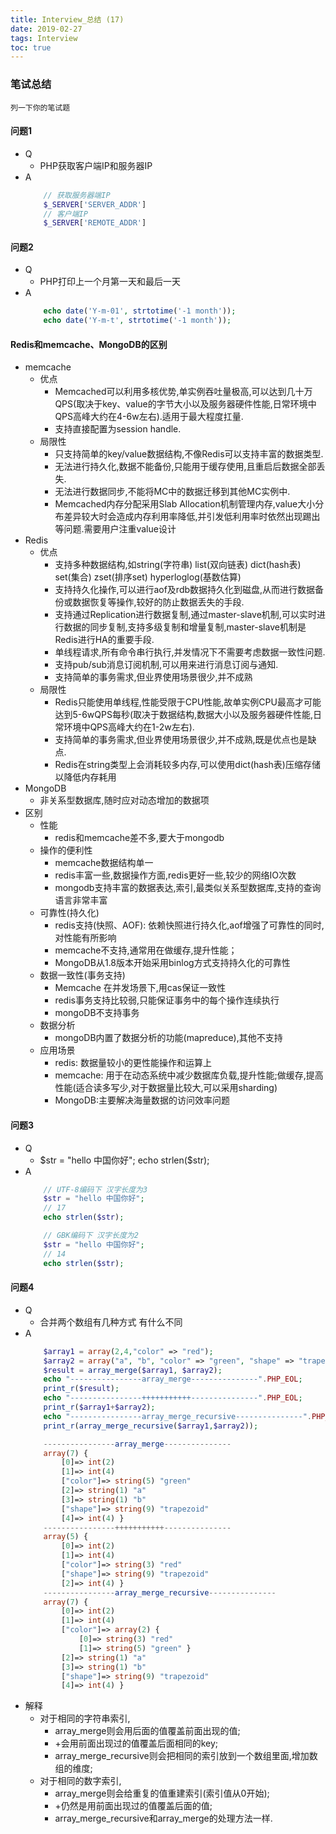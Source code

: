 ```yaml
---
title: Interview_总结 (17)
date: 2019-02-27
tags: Interview
toc: true
---
```


### 笔试总结
    列一下你的笔试题
    
<!-- more -->

#### 问题1
- Q
    * PHP获取客户端IP和服务器IP
- A
    ```php
        // 获取服务器端IP
        $_SERVER['SERVER_ADDR'] 
        // 客户端IP
        $_SERVER['REMOTE_ADDR'] 
    ```

#### 问题2
- Q
    * PHP打印上一个月第一天和最后一天
- A
    ```php
        echo date('Y-m-01', strtotime('-1 month'));
        echo date('Y-m-t', strtotime('-1 month'));
    ```

#### Redis和memcache、MongoDB的区别
- memcache
    * 优点
        * Memcached可以利用多核优势,单实例吞吐量极高,可以达到几十万QPS(取决于key、value的字节大小以及服务器硬件性能,日常环境中QPS高峰大约在4-6w左右).适用于最大程度扛量.
        * 支持直接配置为session handle.
    * 局限性
        * 只支持简单的key/value数据结构,不像Redis可以支持丰富的数据类型.
        * 无法进行持久化,数据不能备份,只能用于缓存使用,且重启后数据全部丢失.
        * 无法进行数据同步,不能将MC中的数据迁移到其他MC实例中.
        * Memcached内存分配采用Slab Allocation机制管理内存,value大小分布差异较大时会造成内存利用率降低,并引发低利用率时依然出现踢出等问题.需要用户注重value设计
- Redis
    * 优点
        * 支持多种数据结构,如string(字符串) list(双向链表) dict(hash表) set(集合) zset(排序set) hyperloglog(基数估算)
        * 支持持久化操作,可以进行aof及rdb数据持久化到磁盘,从而进行数据备份或数据恢复等操作,较好的防止数据丢失的手段.
        * 支持通过Replication进行数据复制,通过master-slave机制,可以实时进行数据的同步复制,支持多级复制和增量复制,master-slave机制是Redis进行HA的重要手段.
        * 单线程请求,所有命令串行执行,并发情况下不需要考虑数据一致性问题.
        * 支持pub/sub消息订阅机制,可以用来进行消息订阅与通知.
        * 支持简单的事务需求,但业界使用场景很少,并不成熟
    * 局限性
        * Redis只能使用单线程,性能受限于CPU性能,故单实例CPU最高才可能达到5-6wQPS每秒(取决于数据结构,数据大小以及服务器硬件性能,日常环境中QPS高峰大约在1-2w左右).
        * 支持简单的事务需求,但业界使用场景很少,并不成熟,既是优点也是缺点.
        * Redis在string类型上会消耗较多内存,可以使用dict(hash表)压缩存储以降低内存耗用
- MongoDB
    * 非关系型数据库,随时应对动态增加的数据项
- 区别
    * 性能
        * redis和memcache差不多,要大于mongodb
    * 操作的便利性
        * memcache数据结构单一
        * redis丰富一些,数据操作方面,redis更好一些,较少的网络IO次数
        * mongodb支持丰富的数据表达,索引,最类似关系型数据库,支持的查询语言非常丰富
    * 可靠性(持久化)
        * redis支持(快照、AOF): 依赖快照进行持久化,aof增强了可靠性的同时,对性能有所影响
        * memcache不支持,通常用在做缓存,提升性能；
        * MongoDB从1.8版本开始采用binlog方式支持持久化的可靠性
    * 数据一致性(事务支持)
        * Memcache 在并发场景下,用cas保证一致性
        * redis事务支持比较弱,只能保证事务中的每个操作连续执行
        * mongoDB不支持事务
    * 数据分析
        * mongoDB内置了数据分析的功能(mapreduce),其他不支持
    * 应用场景
        * redis: 数据量较小的更性能操作和运算上
        * memcache: 用于在动态系统中减少数据库负载,提升性能;做缓存,提高性能(适合读多写少,对于数据量比较大,可以采用sharding)
        * MongoDB:主要解决海量数据的访问效率问题

#### 问题3
- Q
    * $str = "hello 中国你好"; echo strlen($str);
- A
    ```php
        // UTF-8编码下 汉字长度为3
        $str = "hello 中国你好";
        // 17
        echo strlen($str);

        // GBK编码下 汉字长度为2
        $str = "hello 中国你好";
        // 14
        echo strlen($str);
    ```

#### 问题4
- Q
    * 合并两个数组有几种方式 有什么不同
- A
    ```php
        $array1 = array(2,4,"color" => "red");
        $array2 = array("a", "b", "color" => "green", "shape" => "trapezoid", 4);
        $result = array_merge($array1, $array2);
        echo "----------------array_merge---------------".PHP_EOL;
        print_r($result);
        echo "----------------+++++++++++---------------".PHP_EOL;
        print_r($array1+$array2);
        echo "----------------array_merge_recursive---------------".PHP_EOL;
        print_r(array_merge_recursive($array1,$array2));

        ----------------array_merge--------------- 
        array(7) { 
            [0]=> int(2) 
            [1]=> int(4) 
            ["color"]=> string(5) "green" 
            [2]=> string(1) "a" 
            [3]=> string(1) "b" 
            ["shape"]=> string(9) "trapezoid" 
            [4]=> int(4) } 
        ----------------+++++++++++--------------- 
        array(5) { 
            [0]=> int(2) 
            [1]=> int(4) 
            ["color"]=> string(3) "red"
            ["shape"]=> string(9) "trapezoid" 
            [2]=> int(4) } 
        ----------------array_merge_recursive--------------- 
        array(7) { 
            [0]=> int(2) 
            [1]=> int(4) 
            ["color"]=> array(2) { 
                [0]=> string(3) "red" 
                [1]=> string(5) "green" } 
            [2]=> string(1) "a" 
            [3]=> string(1) "b" 
            ["shape"]=> string(9) "trapezoid" 
            [4]=> int(4) } 
    ```
- 解释
    * 对于相同的字符串索引,
        * array_merge则会用后面的值覆盖前面出现的值;
        * +会用前面出现过的值覆盖后面相同的key;
        * array_merge_recursive则会把相同的索引放到一个数组里面,增加数组的维度;
    * 对于相同的数字索引,
        * array_merge则会给重复的值重建索引(索引值从0开始);
        * +仍然是用前面出现过的值覆盖后面的值;
        * array_merge_recursive和array_merge的处理方法一样.
